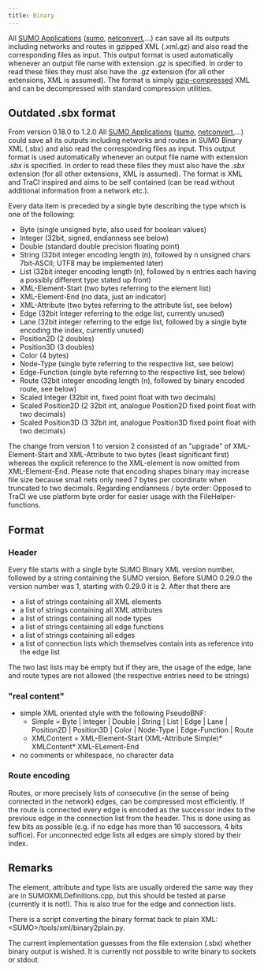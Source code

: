 ```yaml
---
title: Binary
---
```


All [SUMO Applications](../../index.md#application_manuals)
([sumo](../../sumo.md), [netconvert](../../netconvert.md),...) can
save all its outputs including networks and routes in gzipped XML
(.xml.gz) and also read the corresponding files as input. This output
format is used automatically whenever an output file name with extension
*.gz* is specified. In order to read these files they must also have
the *.gz* extension (for all other extensions, XML is assumed). The
format is simply [gzip-compressed](https://en.wikipedia.org/wiki/Gzip) XML and can be decompressed with standard compression utilities.

## Outdated .sbx format

From version 0.18.0 to 1.2.0 All [SUMO Applications](../../index.md#application_manuals)
([sumo](../../sumo.md), [netconvert](../../netconvert.md),...) could
save all its outputs including networks and routes in SUMO Binary XML
(.sbx) and also read the corresponding files as input. This output
format is used automatically whenever an output file name with extension
*.sbx* is specified. In order to read these files they must also have
the *.sbx* extension (for all other extensions, XML is assumed). The
format is XML and TraCI inspired and aims to be self contained (can be
read without additional information from a network etc.).

Every data item is preceded by a single byte describing the type which
is one of the following:

- Byte (single unsigned byte, also used for boolean values)
- Integer (32bit, signed, endianness see below)
- Double (standard double precision floating point)
- String (32bit integer encoding length (n), followed by n unsigned
  chars 7bit-ASCII; UTF8 may be implemented later)
- List (32bit integer encoding length (n), followed by n entries each
  having a possibly different type stated up front)
- XML-Element-Start (two bytes referring to the element list)
- XML-Element-End (no data, just an indicator)
- XML-Attribute (two bytes referring to the attribute list, see below)
- Edge (32bit integer referring to the edge list, currently unused)
- Lane (32bit integer referring to the edge list, followed by a single
  byte encoding the index, currently unused)
- Position2D (2 doubles)
- Position3D (3 doubles)
- Color (4 bytes)
- Node-Type (single byte referring to the respective list, see below)
- Edge-Function (single byte referring to the respective list, see
  below)
- Route (32bit integer encoding length (n), followed by binary
  encoded route, see below)
- Scaled Integer (32bit int, fixed point float with two decimals)
- Scaled Position2D (2 32bit int, analogue Position2D fixed point
  float with two decimals)
- Scaled Position3D (3 32bit int, analogue Position3D fixed point
  float with two decimals)

The change from version 1 to version 2 consisted of an "upgrade" of
XML-Element-Start and XML-Attribute to two bytes (least significant
first) whereas the explicit reference to the XML-element is now omitted
from XML-Element-End. Please note that encoding shapes binary may
increase file size because small nets only need 7 bytes per coordinate
when truncated to two decimals. Regarding endianness / byte order:
Opposed to TraCI we use platform byte order for easier usage with the
FileHelper-functions.

## Format

### Header

Every file starts with a single byte SUMO Binary XML version number,
followed by a string containing the SUMO version. Before SUMO 0.29.0 the
version number was 1, starting with 0.29.0 it is 2. After that there are

- a list of strings containing all XML elements
- a list of strings containing all XML attributes
- a list of strings containing all node types
- a list of strings containing all edge functions
- a list of strings containing all edges
- a list of connection lists which themselves contain ints as
  reference into the edge list

The two last lists may be empty but if they are, the usage of the edge,
lane and route types are not allowed (the respective entries need to be
strings)

### "real content"

- simple XML oriented style with the following PseudoBNF:
  - Simple = Byte | Integer | Double | String | List | Edge | Lane |
    Position2D | Position3D | Color | Node-Type | Edge-Function |
    Route
  - XMLContent = XML-Element-Start (XML-Attribute Simple)\*
    XMLContent\* XML-ELement-End
- no comments or whitespace, no character data

### Route encoding

Routes, or more precisely lists of consecutive (in the sense of being
connected in the network) edges, can be compressed most efficiently. If
the route is connected every edge is encoded as the successor index to
the previous edge in the connection list from the header. This is done
using as few bits as possible (e.g. if no edge has more than 16
successors, 4 bits suffice). For unconnected edge lists all edges are
simply stored by their index.

## Remarks

The element, attribute and type lists are usually ordered the same way
they are in SUMOXMLDefinitions.cpp, but this should be tested at parse
(currently it is not\!). This is also true for the edge and connection
lists.

There is a script converting the binary format back to plain XML:
<SUMO\>/tools/xml/binary2plain.py.

The current implementation guesses from the file extension (.sbx)
whether binary output is wished. It is currently not possible to write
binary to sockets or stdout.
